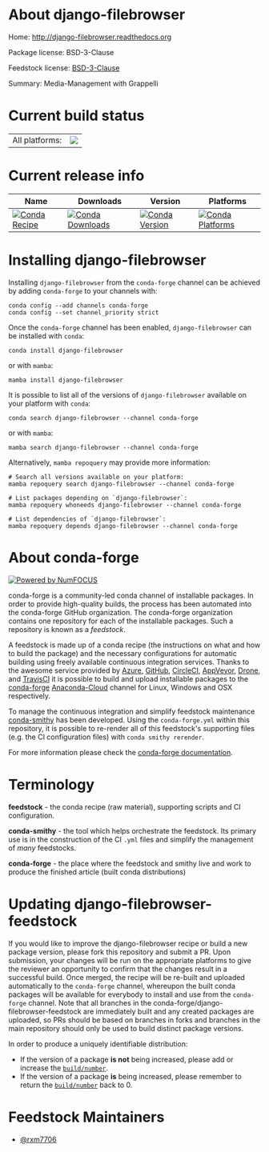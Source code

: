About django-filebrowser
========================

Home: http://django-filebrowser.readthedocs.org

Package license: BSD-3-Clause

Feedstock license: [BSD-3-Clause](https://github.com/conda-forge/django-filebrowser-feedstock/blob/main/LICENSE.txt)

Summary: Media-Management with Grappelli

Current build status
====================


<table><tr><td>All platforms:</td>
    <td>
      <a href="https://dev.azure.com/conda-forge/feedstock-builds/_build/latest?definitionId=18000&branchName=main">
        <img src="https://dev.azure.com/conda-forge/feedstock-builds/_apis/build/status/django-filebrowser-feedstock?branchName=main">
      </a>
    </td>
  </tr>
</table>

Current release info
====================

| Name | Downloads | Version | Platforms |
| --- | --- | --- | --- |
| [![Conda Recipe](https://img.shields.io/badge/recipe-django--filebrowser-green.svg)](https://anaconda.org/conda-forge/django-filebrowser) | [![Conda Downloads](https://img.shields.io/conda/dn/conda-forge/django-filebrowser.svg)](https://anaconda.org/conda-forge/django-filebrowser) | [![Conda Version](https://img.shields.io/conda/vn/conda-forge/django-filebrowser.svg)](https://anaconda.org/conda-forge/django-filebrowser) | [![Conda Platforms](https://img.shields.io/conda/pn/conda-forge/django-filebrowser.svg)](https://anaconda.org/conda-forge/django-filebrowser) |

Installing django-filebrowser
=============================

Installing `django-filebrowser` from the `conda-forge` channel can be achieved by adding `conda-forge` to your channels with:

```
conda config --add channels conda-forge
conda config --set channel_priority strict
```

Once the `conda-forge` channel has been enabled, `django-filebrowser` can be installed with `conda`:

```
conda install django-filebrowser
```

or with `mamba`:

```
mamba install django-filebrowser
```

It is possible to list all of the versions of `django-filebrowser` available on your platform with `conda`:

```
conda search django-filebrowser --channel conda-forge
```

or with `mamba`:

```
mamba search django-filebrowser --channel conda-forge
```

Alternatively, `mamba repoquery` may provide more information:

```
# Search all versions available on your platform:
mamba repoquery search django-filebrowser --channel conda-forge

# List packages depending on `django-filebrowser`:
mamba repoquery whoneeds django-filebrowser --channel conda-forge

# List dependencies of `django-filebrowser`:
mamba repoquery depends django-filebrowser --channel conda-forge
```


About conda-forge
=================

[![Powered by
NumFOCUS](https://img.shields.io/badge/powered%20by-NumFOCUS-orange.svg?style=flat&colorA=E1523D&colorB=007D8A)](https://numfocus.org)

conda-forge is a community-led conda channel of installable packages.
In order to provide high-quality builds, the process has been automated into the
conda-forge GitHub organization. The conda-forge organization contains one repository
for each of the installable packages. Such a repository is known as a *feedstock*.

A feedstock is made up of a conda recipe (the instructions on what and how to build
the package) and the necessary configurations for automatic building using freely
available continuous integration services. Thanks to the awesome service provided by
[Azure](https://azure.microsoft.com/en-us/services/devops/), [GitHub](https://github.com/),
[CircleCI](https://circleci.com/), [AppVeyor](https://www.appveyor.com/),
[Drone](https://cloud.drone.io/welcome), and [TravisCI](https://travis-ci.com/)
it is possible to build and upload installable packages to the
[conda-forge](https://anaconda.org/conda-forge) [Anaconda-Cloud](https://anaconda.org/)
channel for Linux, Windows and OSX respectively.

To manage the continuous integration and simplify feedstock maintenance
[conda-smithy](https://github.com/conda-forge/conda-smithy) has been developed.
Using the ``conda-forge.yml`` within this repository, it is possible to re-render all of
this feedstock's supporting files (e.g. the CI configuration files) with ``conda smithy rerender``.

For more information please check the [conda-forge documentation](https://conda-forge.org/docs/).

Terminology
===========

**feedstock** - the conda recipe (raw material), supporting scripts and CI configuration.

**conda-smithy** - the tool which helps orchestrate the feedstock.
                   Its primary use is in the construction of the CI ``.yml`` files
                   and simplify the management of *many* feedstocks.

**conda-forge** - the place where the feedstock and smithy live and work to
                  produce the finished article (built conda distributions)


Updating django-filebrowser-feedstock
=====================================

If you would like to improve the django-filebrowser recipe or build a new
package version, please fork this repository and submit a PR. Upon submission,
your changes will be run on the appropriate platforms to give the reviewer an
opportunity to confirm that the changes result in a successful build. Once
merged, the recipe will be re-built and uploaded automatically to the
`conda-forge` channel, whereupon the built conda packages will be available for
everybody to install and use from the `conda-forge` channel.
Note that all branches in the conda-forge/django-filebrowser-feedstock are
immediately built and any created packages are uploaded, so PRs should be based
on branches in forks and branches in the main repository should only be used to
build distinct package versions.

In order to produce a uniquely identifiable distribution:
 * If the version of a package **is not** being increased, please add or increase
   the [``build/number``](https://docs.conda.io/projects/conda-build/en/latest/resources/define-metadata.html#build-number-and-string).
 * If the version of a package **is** being increased, please remember to return
   the [``build/number``](https://docs.conda.io/projects/conda-build/en/latest/resources/define-metadata.html#build-number-and-string)
   back to 0.

Feedstock Maintainers
=====================

* [@rxm7706](https://github.com/rxm7706/)

